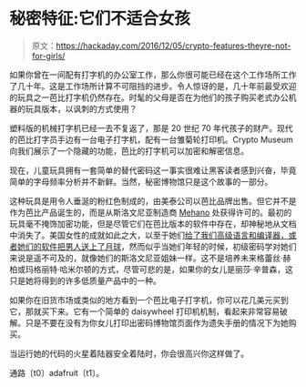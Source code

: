 # 秘密特征:它们不适合女孩

> 原文：<https://hackaday.com/2016/12/05/crypto-features-theyre-not-for-girls/>

如果你曾在一间配有打字机的办公室工作，那么你很可能已经在这个工作场所工作了几十年。这是工作场所计算不可阻挡的进步。令人惊讶的是，几十年前最受欢迎的玩具之一芭比打字机仍然存在。时髦的父母是否在为他们的孩子购买老式办公机器的玩具版本，以讽刺的方式使用？

塑料版的机械打字机已经一去不复返了，那是 20 世纪 70 年代孩子的财产。现代的芭比打字员手边有一台电子打字机，配有一台雏菊轮打印机。Crypto Museum 向我们展示了一个隐藏的功能，芭比的打字机可以加密和解密信息。

现在，儿童玩具拥有一套简单的替代密码这一事实很难让黑客读者感到兴奋，毕竟简单的字母频率分析并不新鲜。当然，秘密博物馆只是这个故事的一部分。

这种玩具是用令人垂涎的粉红色制成的，由美泰公司以芭比品牌出售。但它并不是作为芭比产品诞生的，而是从斯洛文尼亚制造商 [Mehano](http://www.mehano.si/en) 处获得许可的。最初的玩具毫不掩饰加密功能，但是尽管它们在芭比版本的软件中存在，却神秘地从文档中消失了。美国女性的成就如此之大，以至于她们[给了我们高级语言和编译器，或者她们的软件把男人送上了月球](http://hackaday.com/2016/11/17/grace-hopper-margaret-hamilton-richard-garwin-named-for-medal-of-freedom/)，然而似乎当她们年轻的时候，初级密码学对她们来说是遥不可及的，就像她们的斯洛文尼亚姐妹一样。这不是培养未来格蕾丝·赫柏或玛格丽特·哈米尔顿的方式，尽管可悲的是，如果你的女儿是丽莎·辛普森，这只是她将得到的许多低质量产品中的一种。

如果你在旧货市场或类似的地方看到一个芭比电子打字机，你可以花几美元买到它，那就买下来。它有一个简单的 daisywheel 打印机机制，看起来非常容易破解。只是不要在没有为你女儿打印出密码博物馆页面作为遗失手册的情况下为她购买。

当运行她的代码的火星着陆器安全着陆时，你会很高兴你这样做了。

通路〔t0〕adafruit〔t1〕。